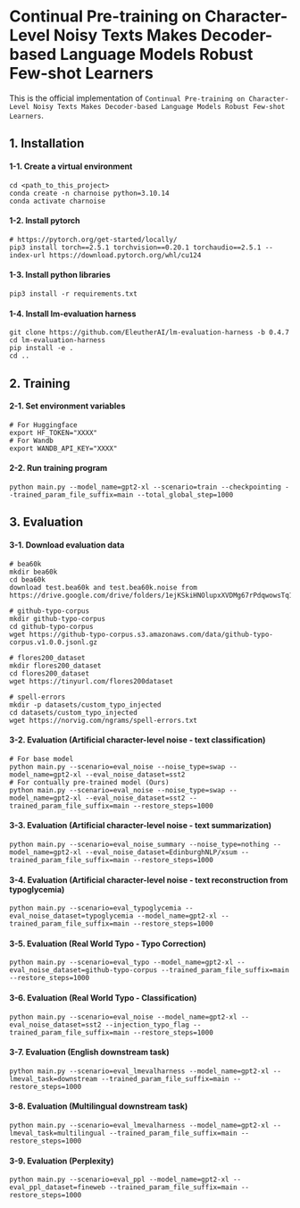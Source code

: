 # Continual Pre-training on Character-Level Noisy Texts Makes Decoder-based Language Models Robust Few-shot Learners

This is the official implementation of `Continual Pre-training on Character-Level Noisy Texts Makes Decoder-based Language Models Robust Few-shot Learners`.

## 1. Installation

#### 1-1. Create a virtual environment
```
cd <path_to_this_project>
conda create -n charnoise python=3.10.14
conda activate charnoise
```

#### 1-2. Install pytorch
```
# https://pytorch.org/get-started/locally/
pip3 install torch==2.5.1 torchvision==0.20.1 torchaudio==2.5.1 --index-url https://download.pytorch.org/whl/cu124
```

#### 1-3. Install python libraries
```
pip3 install -r requirements.txt
```

#### 1-4. Install lm-evaluation harness
```
git clone https://github.com/EleutherAI/lm-evaluation-harness -b 0.4.7
cd lm-evaluation-harness
pip install -e .
cd ..
```

## 2. Training

#### 2-1. Set environment variables
```
# For Huggingface
export HF_TOKEN="XXXX"
# For Wandb
export WANDB_API_KEY="XXXX"
```

#### 2-2. Run training program
```
python main.py --model_name=gpt2-xl --scenario=train --checkpointing --trained_param_file_suffix=main --total_global_step=1000
```

## 3. Evaluation

#### 3-1. Download evaluation data

```
# bea60k
mkdir bea60k
cd bea60k
download test.bea60k and test.bea60k.noise from https://drive.google.com/drive/folders/1ejKSkiHNOlupxXVDMg67rPdqwowsTq1i

# github-typo-corpus
mkdir github-typo-corpus
cd github-typo-corpus
wget https://github-typo-corpus.s3.amazonaws.com/data/github-typo-corpus.v1.0.0.jsonl.gz

# flores200_dataset
mkdir flores200_dataset
cd flores200_dataset
wget https://tinyurl.com/flores200dataset

# spell-errors
mkdir -p datasets/custom_typo_injected
cd datasets/custom_typo_injected
wget https://norvig.com/ngrams/spell-errors.txt
```

#### 3-2. Evaluation (Artificial character-level noise - text classification)
```
# For base model
python main.py --scenario=eval_noise --noise_type=swap --model_name=gpt2-xl --eval_noise_dataset=sst2
# For contually pre-trained model (Ours)
python main.py --scenario=eval_noise --noise_type=swap --model_name=gpt2-xl --eval_noise_dataset=sst2 --trained_param_file_suffix=main --restore_steps=1000
```

#### 3-3. Evaluation (Artificial character-level noise - text summarization)
```
python main.py --scenario=eval_noise_summary --noise_type=nothing --model_name=gpt2-xl --eval_noise_dataset=EdinburghNLP/xsum --trained_param_file_suffix=main --restore_steps=1000
```

#### 3-4. Evaluation (Artificial character-level noise - text reconstruction from typoglycemia)
```
python main.py --scenario=eval_typoglycemia --eval_noise_dataset=typoglycemia --model_name=gpt2-xl --trained_param_file_suffix=main --restore_steps=1000
```

#### 3-5. Evaluation (Real World Typo - Typo Correction)
```
python main.py --scenario=eval_typo --model_name=gpt2-xl --eval_noise_dataset=github-typo-corpus --trained_param_file_suffix=main --restore_steps=1000
```

#### 3-6. Evaluation (Real World Typo - Classification)
```
python main.py --scenario=eval_noise --model_name=gpt2-xl --eval_noise_dataset=sst2 --injection_typo_flag --trained_param_file_suffix=main --restore_steps=1000
```

#### 3-7. Evaluation (English downstream task)
```
python main.py --scenario=eval_lmevalharness --model_name=gpt2-xl --lmeval_task=downstream --trained_param_file_suffix=main --restore_steps=1000
```

#### 3-8. Evaluation (Multilingual downstream task)
```
python main.py --scenario=eval_lmevalharness --model_name=gpt2-xl --lmeval_task=multilingual --trained_param_file_suffix=main --restore_steps=1000
```

#### 3-9. Evaluation (Perplexity)
```
python main.py --scenario=eval_ppl --model_name=gpt2-xl --eval_ppl_dataset=fineweb --trained_param_file_suffix=main --restore_steps=1000
```